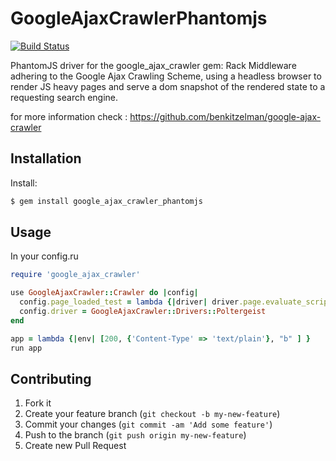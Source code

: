 # GoogleAjaxCrawlerPhantomjs

[![Build Status](https://travis-ci.org/ChristopheBelpaire/google_ajax_crawler_phantomjs.png?branch=master)](https://travis-ci.org/ChristopheBelpaire/google_ajax_crawler_phantomjs)

PhantomJS driver for the google_ajax_crawler gem: Rack Middleware adhering to the Google Ajax Crawling Scheme, using a headless browser to render JS heavy pages and serve a dom snapshot of the rendered state to a requesting search engine.

for more information check : https://github.com/benkitzelman/google-ajax-crawler

## Installation


Install:
``` ruby
$ gem install google_ajax_crawler_phantomjs
```


## Usage

In your config.ru

``` ruby
require 'google_ajax_crawler'

use GoogleAjaxCrawler::Crawler do |config|
  config.page_loaded_test = lambda {|driver| driver.page.evaluate_script('document.getElementById("loading") == null') }
  config.driver = GoogleAjaxCrawler::Drivers::Poltergeist
end

app = lambda {|env| [200, {'Content-Type' => 'text/plain'}, "b" ] }
run app

```

## Contributing

1. Fork it
2. Create your feature branch (`git checkout -b my-new-feature`)
3. Commit your changes (`git commit -am 'Add some feature'`)
4. Push to the branch (`git push origin my-new-feature`)
5. Create new Pull Request
